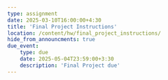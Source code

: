 ```yaml
---
type: assignment
date: 2025-03-10T16:00:00+4:30
title: 'Final Project Instructions'
location: /content/hw/final_project_instructions/
hide_from_announcments: true 
due_event: 
    type: due
    date: 2025-05-04T23:59:00+3:30
    description: 'Final Project due'
---
```


